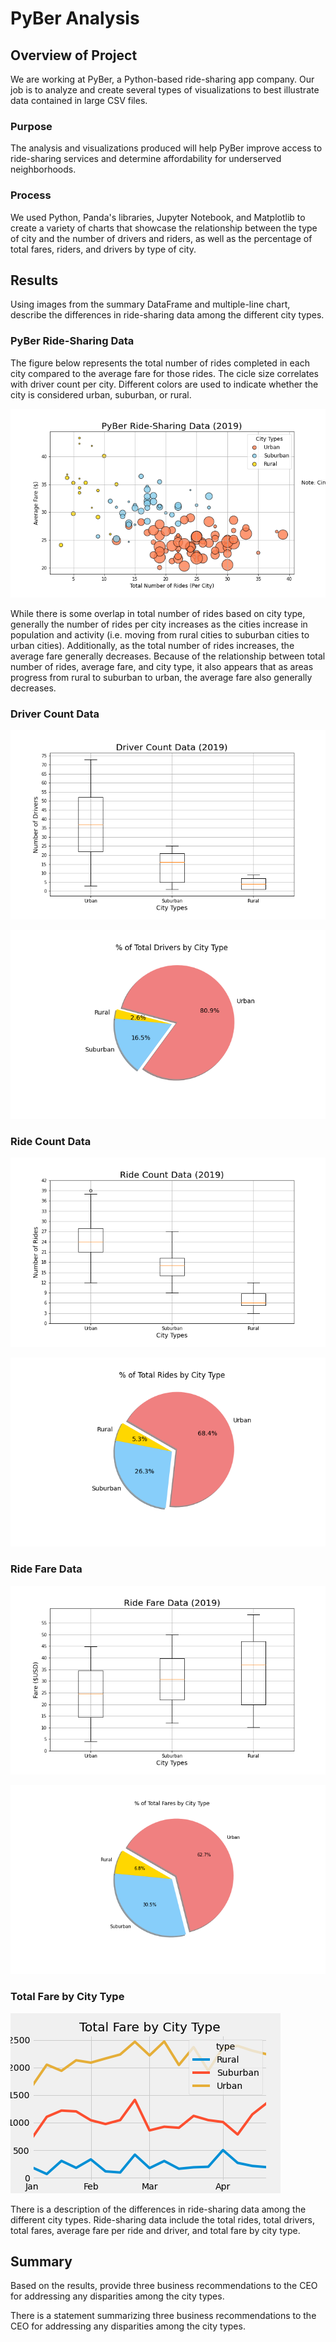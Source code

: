 # PyBer Analysis

## Overview of Project

We are working at PyBer, a Python-based ride-sharing app company. Our job is to analyze and create several types of visualizations to best illustrate data contained in large CSV files.

### Purpose

The analysis and visualizations produced will help PyBer improve access to ride-sharing services and determine affordability for underserved neighborhoods.

### Process

We used Python, Panda's libraries, Jupyter Notebook, and Matplotlib to create a variety of charts that showcase the relationship between the type of city and the number of drivers and riders, as well as the percentage of total fares, riders, and drivers by type of city.

## Results

Using images from the summary DataFrame and multiple-line chart, describe the differences in ride-sharing data among the different city types.

### PyBer Ride-Sharing Data

The figure below represents the total number of rides completed in each city compared to the average fare for those rides. The cicle size correlates with driver count per city. Different colors are used to indicate whether the city is considered urban, suburban, or rural.

![Fig1](https://github.com/cewarkentin/PyBer_Analysis/blob/main/analysis/Fig1.png)

While there is some overlap in total number of rides based on city type, generally the number of rides per city increases as the cities increase in population and activity (i.e. moving from rural cities to suburban cities to urban cities). Additionally, as the total number of rides increases, the average fare generally decreases. Because of the relationship between total number of rides, average fare, and city type, it also appears that as areas progress from rural to suburban to urban, the average fare also generally decreases.

### Driver Count Data

![Fig4](https://github.com/cewarkentin/PyBer_Analysis/blob/main/analysis/Fig4.png)

![Fig7](https://github.com/cewarkentin/PyBer_Analysis/blob/main/analysis/Fig7.png)

### Ride Count Data

![Fig2](https://github.com/cewarkentin/PyBer_Analysis/blob/main/analysis/Fig2.png)

![Fig6](https://github.com/cewarkentin/PyBer_Analysis/blob/main/analysis/Fig6.png)

### Ride Fare Data

![Fig3](https://github.com/cewarkentin/PyBer_Analysis/blob/main/analysis/Fig3.png)

![Fig5](https://github.com/cewarkentin/PyBer_Analysis/blob/main/analysis/Fig5.png)

### Total Fare by City Type

![PyBer_fare_summary](https://github.com/cewarkentin/PyBer_Analysis/blob/main/analysis/PyBer_fare_summary.png)

There is a description of the differences in ride-sharing data among the different city types. Ride-sharing data include the total rides, total drivers, total fares, average fare per ride and driver, and total fare by city type.

## Summary

Based on the results, provide three business recommendations to the CEO for addressing any disparities among the city types.

There is a statement summarizing three business recommendations to the CEO for addressing any disparities among the city types.
